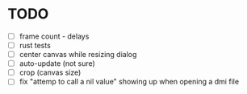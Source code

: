 # TODO

- [ ] frame count - delays
- [ ] rust tests
- [ ] center canvas while resizing dialog
- [ ] auto-update (not sure)
- [ ] crop (canvas size)
- [ ] fix "attemp to call a nil value" showing up when opening a dmi file
